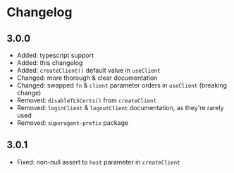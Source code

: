# Changelog

## 3.0.0
- Added: typescript support
- Added: this changelog
- Added: `createClient()` default value in `useClient`
- Changed: more thorough & clear documentation
- Changed: swapped `fn` & `client` parameter orders in `useClient` (breaking change)
- Removed: `disableTLSCerts()` from `createClient`
- Removed: `loginClient` & `logoutClient` documentation, as they're rarely used
- Removed: `superagent-prefix` package

## 3.0.1
- Fixed: non-null assert to `host` parameter in `createClient`